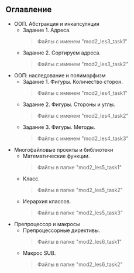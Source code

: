 ## Оглавление

- ООП. Абстракция и инкапсуляция
  - Задание 1. Адреса.
    > Файлы с именем "mod2_les3_task1"
  - Задание 2. Сортируем адреса.
    > Файлы с именем "mod2_les3_task2"
- ООП: наследование и полиморфизм
  - Задание 1. Фигуры. Количество сторон.
    > Файлы с именем "mod2_les4_task1"
  - Задание 2. Фигуры. Стороны и углы.
    > Файлы с именем "mod2_les4_task2"
  - Задание 3. Фигуры. Методы.
    > Файлы с именем "mod2_les4_task3"
- Многофайловые проекты и библиотеки
  - Математические функции.
    > Файлы в папке "mod2_les5_task1"
  - Класс.
    > Файлы в папке "mod2_les5_task2"
  - Иерархия классов.
    > Файлы в папке "mod2_les5_task3"
- Препроцессор и макросы
  - Препроцессорные директивы.
    > Файлы в папке "mod2_les6_task1"
  - Макрос SUB.
    > Файлы в папке "mod2_les6_task2"
